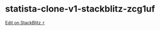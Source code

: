 # statista-clone-v1-stackblitz-zcg1uf

[Edit on StackBlitz ⚡️](https://stackblitz.com/edit/statista-clone-v1-stackblitz-zcg1uf)